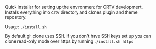 ﻿Quick installer for setting up the environment for CRTV development. Installs everything into crtv directory and clones plugin and theme repository.

Usage: `./install.sh`

By default git clone uses SSH. If you don't have SSH keys set up you can clone read-only mode over https by running `./install.sh https`